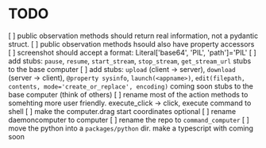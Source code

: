 # TODO

[ ] public observation methods should return real information, not a pydantic struct.
[ ] public observation methods hsould also have property accessors
[ ] screenshot should accept a format: Literal['base64', 'PIL', 'path']='PIL'
[ ] add stubs: `pause`, `resume`, `start_stream`, `stop_stream`, `get_stream_url` stubs to the base computer
[ ] add stubs: `upload` (client -> server), `download` (server -> client), `@property sysinfo`, `launch(<appname>)`, `edit(filepath, contents, mode='create_or_replace', encoding)` coming soon stubs to the base computer (think of others)
[ ] rename most of the action methods to somehting more user friendly. execute_click -> click, execute command to shell
[ ] make the computer.drag start coordinates optional
[ ] rename daemoncomputer to computer
[ ] rename the repo to `command_computer`
[ ] move the python into a `packages/python` dir. make a typescript with coming soon
